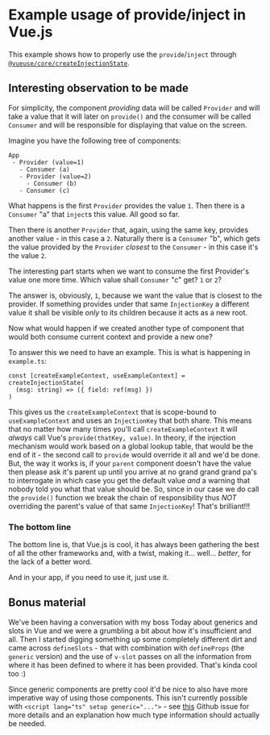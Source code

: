 # Example usage of provide/inject in Vue.js

This example shows how to properly use the `provide`/`inject` through [`@vueuse/core/createInjectionState`](https://vueuse.org/shared/createInjectionState/).

## Interesting observation to be made

For simplicity, the component _providing_ data will be called `Provider` and will take a value that it will later on `provide()` and the consumer will be called `Consumer` and will be responsible for displaying that value on the screen.

Imagine you have the following tree of components:

```
App
 - Provider (value=1)
   - Consumer (a)
   - Provider (value=2)
     - Consumer (b)
   - Consumer (c)
```

What happens is the first `Provider` provides the value `1`. Then there is a `Consumer` "a" that `inject`s this value. All good so far.

Then there is another `Provider` that, again, using the same key, provides another value - in this case a `2`. Naturally there is a `Consumer` "b", which gets the value provided by the `Provider` _closest_ to the `Consumer` - in this case it's the value `2`.

The interesting part starts when we want to consume the first Provider's value one more time. Which value shall `Consumer` "c" get? `1` or `2`?

The answer is, obviously, `1`, because we want the value that is closest to the provider. If something provides under that same `InjectionKey` a different value it shall be visible _only_ to its children because it acts as a new root.

Now what would happen if we created another type of component that would both consume current context and provide a new one?

To answer this we need to have an example. This is what is happening in `example.ts`:

```
const [createExampleContext, useExampleContext] = createInjectionState(
  (msg: string) => ({ field: ref(msg) })
)
```

This gives us the `createExampleContext` that is scope-bound to `useExampleContext` and uses an `InjectionKey` that both share. This means that no matter how many times you'll call `createExampleContext` it will _always_ call Vue's `provide(thatKey, value)`. In theory, if the injection mechanism would work based on a global lookup table, that would be the end of it - the second call to `provide` would override it all and we'd be done. But, the way it works is, if your `parent` component doesn't have the value then please ask it's parent up until you arrive at no grand grand grand pa's to interrogate in which case you get the default value _and_ a warning that nobody told you what that value should be. So, since in our case we do call the `provide()` function we break the chain of responsibility thus _NOT_ overriding the parent's value of that same `InjectionKey`! That's brilliant!!!

### The bottom line

The bottom line is, that Vue.js is cool, it has always been gathering the best of all the other frameworks and, with a twist, making it... well... _better_, for the lack of a better word.

And in your app, if you need to use it, just use it.
## Bonus material

We've been having a conversation with my boss Today about generics and slots in Vue and we were a grumbling a bit about how it's insufficient and all. Then I started digging something up some completely different dirt and came across `defineSlots` - that with combination with `defineProps` (the `generic` version) and the use of `v-slot` passes on all the information from where it has been defined to where it has been provided. That's kinda cool too :)

Since generic components are pretty cool it'd be nice to also have more imperative way of using those components. This isn't currently possible with `<script lang="ts" setup generic="...">` - see [this](https://github.com/vuejs/core/issues/8373#issuecomment-1601140491) Github issue for more details and an explanation how much type information should actually be needed.
